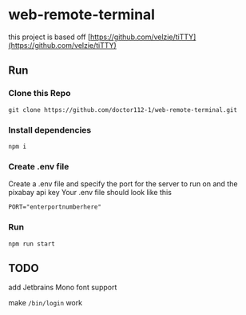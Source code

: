 # web-remote-terminal

this project is based off [https://github.com/velzie/tiTTY](https://github.com/velzie/tiTTY)

## Run

### Clone this Repo

```
git clone https://github.com/doctor112-1/web-remote-terminal.git
```

### Install dependencies

```
npm i
```

### Create .env file

Create a .env file and specify the port for the server to run on and the pixabay api key
Your .env file should look like this

```
PORT="enterportnumberhere"
```

### Run

```
npm run start
```

## TODO

add Jetbrains Mono font support

make `/bin/login` work
